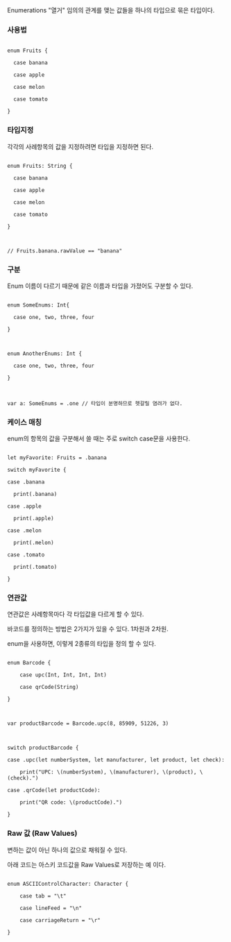 ﻿Enumerations "열거" 임의의 관계를 맺는 값들을 하나의 타입으로 묶은 타입이다.



### 사용법



```

enum Fruits {

  case banana

  case apple

  case melon

  case tomato

}

```



### 타입지정

각각의 사례항목의 값을 지정하려면 타입을 지정하면 된다.



```

enum Fruits: String {

  case banana

  case apple

  case melon

  case tomato

}



// Fruits.banana.rawValue == "banana"

```



### 구분

Enum 이름이 다르기 때문에 같은 이름과 타입을 가졌어도 구분할 수 있다.



```

enum SomeEnums: Int{

  case one, two, three, four

}



enum AnotherEnums: Int {

  case one, two, three, four

}



var a: SomeEnums = .one // 타입이 분명하므로 헷갈릴 염려가 없다.

```



### 케이스 매칭

enum의 항목의 값을 구분해서 쓸 때는 주로 switch case문을 사용한다.

```

let myFavorite: Fruits = .banana

switch myFavorite {

case .banana

  print(.banana)

case .apple

  print(.apple)

case .melon

  print(.melon)

case .tomato

  print(.tomato)

}

```



### 연관값

연관값은 사례항목마다 각 타입값을 다르게 할 수 있다.



바코드를 정의하는 방법은 2가지가 있을 수 있다. 1차원과 2차원. 

enum을 사용하면, 이렇게 2종류의 타입을 정의 할 수 있다. 

```

enum Barcode {

    case upc(Int, Int, Int, Int)

    case qrCode(String)

}



var productBarcode = Barcode.upc(8, 85909, 51226, 3)



switch productBarcode {

case .upc(let numberSystem, let manufacturer, let product, let check):

    print("UPC: \(numberSystem), \(manufacturer), \(product), \(check).")

case .qrCode(let productCode):

    print("QR code: \(productCode).")

}

```



### Raw 값 (Raw Values) 

변하는 값이 아닌 하나의 값으로 채워질 수 있다.  

아래 코드는 아스키 코드값을 Raw Values로 저장하는 예 이다.

```

enum ASCIIControlCharacter: Character {

    case tab = "\t"

    case lineFeed = "\n"

    case carriageReturn = "\r"

}

```
